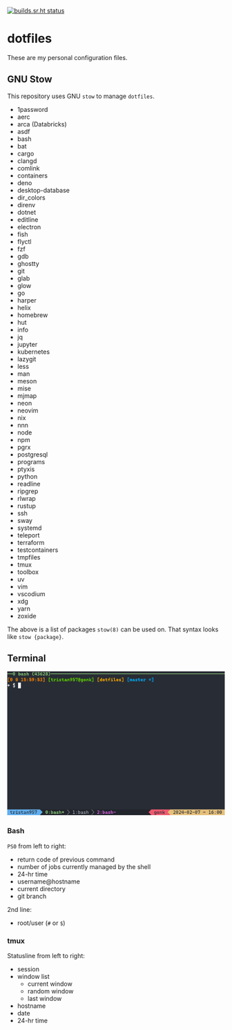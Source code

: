 <!-- prettier-ignore-start -->

<!-- markdownlint-disable-next-line MD041 -->
[![builds.sr.ht status](https://builds.sr.ht/~tristan957/dotfiles.svg)](https://builds.sr.ht/~tristan957/dotfiles?)

<!-- prettier-ignore-end -->

# dotfiles

These are my personal configuration files.

## GNU Stow

This repository uses GNU `stow` to manage `dotfiles`.

- 1password
- aerc
- arca (Databricks)
- asdf
- bash
- bat
- cargo
- clangd
- comlink
- containers
- deno
- desktop-database
- dir_colors
- direnv
- dotnet
- editline
- electron
- fish
- flyctl
- fzf
- gdb
- ghostty
- git
- glab
- glow
- go
- harper
- helix
- homebrew
- hut
- info
- jq
- jupyter
- kubernetes
- lazygit
- less
- man
- meson
- mise
- mjmap
- neon
- neovim
- nix
- nnn
- node
- npm
- pgrx
- postgresql
- programs
- ptyxis
- python
- readline
- ripgrep
- rlwrap
- rustup
- ssh
- sway
- systemd
- teleport
- terraform
- testcontainers
- tmpfiles
- tmux
- toolbox
- uv
- vim
- vscodium
- xdg
- yarn
- zoxide

The above is a list of packages `stow(8)` can be used on. That syntax looks like
`stow {package}`.

## Terminal

![Terminal with bash and tmux running to showcase style](terminal.png "Terminal")

### Bash

`PS0` from left to right:

- return code of previous command
- number of jobs currently managed by the shell
- 24-hr time
- username@hostname
- current directory
- git branch

2nd line:

- root/user (`#` or `$`)

### tmux

Statusline from left to right:

- session
- window list
  - current window
  - random window
  - last window
- hostname
- date
- 24-hr time
